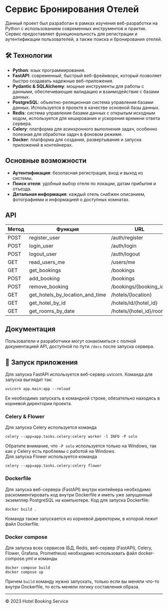 # Сервис Бронирования Отелей

Данный проект был разработан в рамках изучения веб-разработки на Python с использованием современных
инструментов и практик. Сервис предоставляет функциональность для регистрации и аутентификации пользователей, а также
поиска и бронирования отелей.

## 🛠 Технологии

- **Python**: язык программирования.
- **FastAPI**: современный, быстрый веб-фреймворк, который позволяет быстро создавать надежные веб-приложения.
- **Pydantic & SQLAlchemy**: мощные инструменты для работы с данными, обеспечивающие валидацию и взаимодействие с базами
  данных.
- **PostgreSQL**: объектно-реляционная система управления базами данных. Используется в проекте в качестве основной базы
  данных.
- **Redis**: система управления базами данных с открытым исходным кодом, используется для кеширования и ускорения
  времени ответа сервера.
- **Celery**: платформа для асинхронного выполнения задач, особенно полезная для обработки задач в фоновом режиме.
- **Docker**: платформа для создания, развертывания и запуска приложений в контейнерах.

## Основные возможности

- **Аутентификация**: безопасная регистрация, вход и выход из системы.
- **Поиск отеля**: удобный выбор отеля по локации, датам прибытия и отъезда.
- **Детальная информация**: каждый отель снабжен описанием, фотографиями и информацией о доступных комнатах.

## API

| Метод | Функция                         | URL                      |
|-------|---------------------------------|--------------------------|
| POST  | register_user                   | /auth/register           |
| POST  | login_user                      | /auth/login              |
| POST  | logout_user                     | /auth/logout             |
| GET   | read_users_me                   | /users/me                |
| GET   | get_bookings                    | /bookings                |
| POST  | add_booking                     | /bookings                |
| POST  | remove_booking                  | /bookings/{booking_id}   |
| GET   | get_hotels_by_location_and_time | /hotels/{location}       |
| GET   | get_hotel_by_id                 | /hotels/id/{hotel_id}    |
| GET   | get_rooms_by_date               | /hotels/{hotel_id}/rooms |

## Документация

Пользователи и разработчики могут ознакомиться с полной документацией API, доступной по пути `/docs` после запуска
сервера.

## 🚀 Запуск приложения

Для запуска FastAPI используется веб-сервер uvicorn. Команда для запуска выглядит так:

```
uvicorn app.main:app --reload
```  

Ее необходимо запускать в командной строке, обязательно находясь в корневой директории проекта.

### Celery & Flower

Для запуска Celery используется команда

```
celery --app=app.tasks.celery:celery worker -l INFO -P solo
```

Обратите внимание, что `-P solo` используется только на Windows, так как у Celery есть проблемы с работой на Windows.  
Для запуска Flower используется команда

```
celery --app=app.tasks.celery:celery flower
``` 

### Dockerfile

Для запуска веб-сервера (FastAPI) внутри контейнера необходимо раскомментировать код внутри Dockerfile и иметь уже
запущенный экземпляр PostgreSQL на компьютере.
Код для запуска Dockerfile:

```
docker build .
```  

Команда также запускается из корневой директории, в которой лежит файл Dockerfile.

### Docker compose

Для запуска всех сервисов (БД, Redis, веб-сервер (FastAPI), Celery, Flower, Grafana, Prometheus) необходимо использовать
файл docker-compose.yml и команды

```
docker compose build
docker compose up
```

Причем `build` команду нужно запускать, только если вы меняли что-то внутри Dockerfile, то есть меняли логику
составления образа.

---
&copy; 2023 Hotel Booking Service